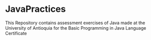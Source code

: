 # JavaPractices
<p>This Repository contains assessment exercises of Java made at the University of Antioquia for the Basic Programming in Java Language Certificate</p>
